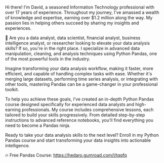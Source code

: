 Hi there! I'm David, a seasoned Information Technology professional with over 17 years of experience. Throughout my journey, I've amassed a wealth of knowledge and expertise, earning over $1.2 million along the way. My passion lies in helping others succeed by sharing my insights and experiences.  
  
🌟 Are you a data analyst, data scientist, financial analyst, business intelligence analyst, or researcher looking to elevate your data analysis skills? If so, you're in the right place. I specialize in advanced data manipulation, cleaning, and analysis techniques using Python Pandas, one of the most powerful tools in the industry.  
  
Imagine transforming your data analysis workflow, making it faster, more efficient, and capable of handling complex tasks with ease. Whether it's merging large datasets, performing time series analysis, or integrating with other tools, mastering Pandas can be a game-changer in your professional toolkit.  
  
To help you achieve these goals, I’ve created an in-depth Python Pandas course designed specifically for experienced data analysts and high-earning professionals. My course includes comprehensive lessons, each tailored to build your skills progressively. From detailed step-by-step instructions to advanced reference notebooks, you'll find everything you need to become a Pandas ninja.  
  
Ready to take your data analysis skills to the next level? Enroll in my Python Pandas course and start transforming your data insights into actionable intelligence.  
  
🔥 Free Pandas Course: https://hedaro.gumroad.com/l/tqqfq

